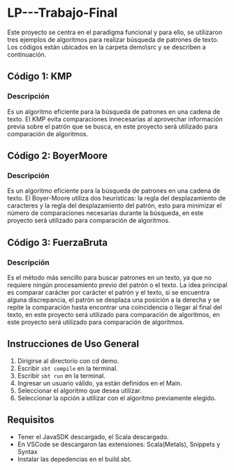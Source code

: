 # LP---Trabajo-Final

Este proyecto se centra en el paradigma funcional y para ello, se utilizaron tres ejemplos de algoritmos para realizar búsqueda de patrones de texto. Los códigos están ubicados en la carpeta demo\src y se describen a continuación.

## Código 1: KMP

### Descripción
Es un algoritmo eficiente para la búsqueda de patrones en una cadena de texto. El KMP evita comparaciones innecesarias al aprovechar información previa sobre el patrón que se busca, en este proyecto será utilizado para comparación de algoritmos.

## Código 2: BoyerMoore

### Descripción
Es un algoritmo eficiente para la búsqueda de patrones en una cadena de texto. El Boyer-Moore utiliza dos heurísticas: la regla del desplazamiento de caracteres y la regla del desplazamiento del patrón, esto para minimizar el número de comparaciones necesarias durante la búsqueda, en este proyecto será utilizado para comparación de algoritmos.

## Código 3: FuerzaBruta

### Descripción
Es el método más sencillo para buscar patrones en un texto, ya que no requiere ningún procesamiento previo del patrón o el texto. La idea principal es comparar carácter por carácter el patrón y el texto, si se encuentra alguna discrepancia, el patrón se desplaza una posición a la derecha y se repite la comparación hasta encontrar una coincidencia o llegar al final del texto, en este proyecto será utilizado para comparación de algoritmos, en este proyecto será utilizado para comparación de algoritmos.

## Instrucciones de Uso General
1. Dirigirse al directorio con cd demo.
2. Escribir `sbt compile` en la terminal.
3. Escribir `sbt run` en la terminal.
4. Ingresar un usuario válido, ya están definidos en el Main.
4. Seleccionar el algoritmo que desea utilizar.
5. Seleccionar la opción a utilizar con el algoritmo previamente elegido.

## Requisitos

- Tener el JavaSDK descargado, el Scala descargado.
- En VSCode se descargaron las extensiones: Scala(Metals), Snippets y Syntax
- Instalar las depedencias en el build.sbt.